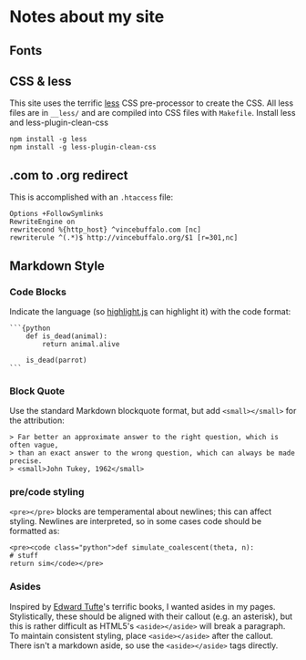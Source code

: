 # Notes about my site

## Fonts

## CSS & less

This site uses the terrific [less](http://lesscss.org/) CSS pre-processor to
create the CSS. All less files are in `__less/` and are compiled into CSS files
with `Makefile`. Install less and less-plugin-clean-css

    npm install -g less
    npm install -g less-plugin-clean-css


## .com to .org redirect

This is accomplished with an `.htaccess` file:

    Options +FollowSymlinks
    RewriteEngine on
    rewritecond %{http_host} ^vincebuffalo.com [nc]
    rewriterule ^(.*)$ http://vincebuffalo.org/$1 [r=301,nc]

## Markdown Style

### Code Blocks

Indicate the language (so [highlight.js](https://highlightjs.org/) can highlight
it) with the code format:

    ```{python
        def is_dead(animal):
            return animal.alive

        is_dead(parrot)
    ```

### Block Quote

Use the standard Markdown blockquote format, but add `<small></small>` for the
attribution:

    > Far better an approximate answer to the right question, which is often vague,
    > than an exact answer to the wrong question, which can always be made precise.
    > <small>John Tukey, 1962</small>

### pre/code styling

`<pre></pre>` blocks are temperamental about newlines; this can affect
styling. Newlines are interpreted, so in some cases code should be formatted as:

    <pre><code class="python">def simulate_coalescent(theta, n):
    # stuff
    return sim</code></pre>

### Asides

Inspired by [Edward Tufte](http://www.edwardtufte.com/tufte/)'s terrific books,
I wanted asides in my pages. Stylistically, these should be aligned with their
callout (e.g. an asterisk), but this is rather difficult as HTML5's
`<aside></aside>` will break a paragraph. To maintain consistent styling, place
`<aside></aside>` after the callout. There isn't a markdown aside, so use the
`<aside></aside>` tags directly.
